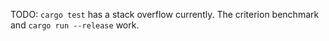 TODO: `cargo test` has a stack overflow currently. The criterion benchmark and `cargo run --release` work.

